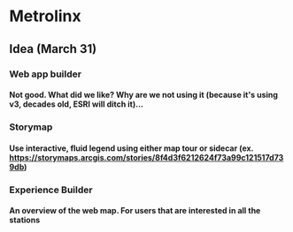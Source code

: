 # Metrolinx

## Idea (March 31)
### Web app builder
#### Not good. What did we like? Why are we not using it (because it's using v3, decades old, ESRI will ditch it)... 
### Storymap 
#### Use interactive, fluid legend using either map tour or sidecar (ex. https://storymaps.arcgis.com/stories/8f4d3f6212624f73a99c121517d739db) 
### Experience Builder 
#### An overview of the web map. For users that are interested in all the stations

